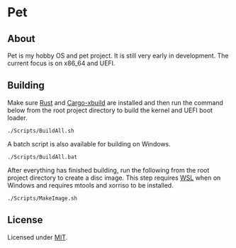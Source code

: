 # Pet

## About
Pet is my hobby OS and pet project. It is still very early in development. The current focus is on x86_64 and UEFI.

## Building
Make sure [Rust](https://www.rust-lang.org/tools/install) and [Cargo-xbuild](https://github.com/rust-osdev/cargo-xbuild) are installed and then run the command below from the root project directory to build the kernel and UEFI boot loader.
```
./Scripts/BuildAll.sh
```
A batch script is also available for building on Windows.
```
./Scripts/BuildAll.bat
```
After everything has finished building, run the following from the root project directory to create a disc image. This step requires [WSL](https://docs.microsoft.com/en-us/windows/wsl/install-win10) when on Windows and requires mtools and xorriso to be installed.
```
./Scripts/MakeImage.sh
```

## License
Licensed under [MIT](LICENSE).